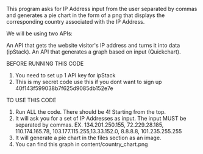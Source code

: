 This program asks for IP Address input from the user separated by commas and generates a pie chart in the form of a png that displays the corresponding country associated with the IP Address.

We will be using two APIs:

An API that gets the website visitor's IP address and turns it into data (ipStack).
An API that generates a graph based on input (Quickchart).

BEFORE RUNNING THIS CODE
1. You need to set up 1 API key for ipStack
2. This is my secret code use this if you dont want to sign up
40f143f599038b7f625d9085db152e7e

TO USE THIS CODE
1. Run ALL the code. There should be 4! Starting from the top.
2. It will ask you for a set of IP Addresses as input. The input MUST be separated by commas.
EX. 134.201.250.155, 72.229.28.185, 110.174.165.78, 103.177.115.255,13.33.152.0, 8.8.8.8, 101.235.255.255
3. It will generate a pie chart in the files section as an image.
4. You can find this graph in content/country_chart.png



